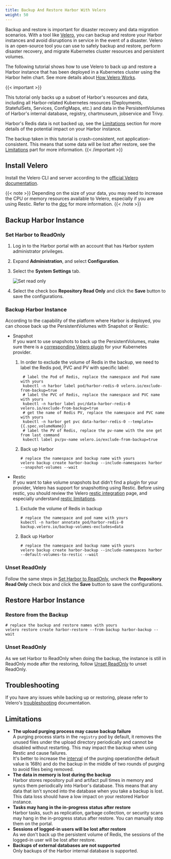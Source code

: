 ```yaml
---
title: Backup And Restore Harbor With Velero  
weight: 50
---
```


Backup and restore is important for disaster recovery and data migration scenarios. With a tool like [Velero](https://velero.io/), you can backup and restore your Harbor instances and avoid disruptions in service in the event of a disaster. Velero is an open-source tool you can use to safely backup and restore, perform disaster recovery, and migrate Kubernetes cluster resources and persistent volumes.

The following tutorial shows how to use Velero to back up and restore a Harbor instance that has been deployed in a Kubernetes cluster using the Harbor helm chart. See more details about [How Velero Works](https://velero.io/docs/v1.9/how-velero-works/).

{{< important >}}

This tutorial only backs up a subset of Harbor's resources and data, including all Harbor-related Kubernetes resources (Deployments, StatefulSets, Services, ConfigMaps, etc.) and data in the PersistentVolumes of Harbor's internal database, registry, chartmuseum, jobservice and Trivy.

Harbor's Redis data is not backed up, see the [Limitations](#limitations) section for more details of the potential impact on your Harbor instance.

The backup taken in this tutorial is crash-consistent, not application-consistent. This means that some data will be lost after restore, see the [Limitations](#limitations) part for more information.
{{< /important >}}

## Install Velero
Install the Velero CLI and server according to the [official Velero documentation](https://velero.io/docs/latest/basic-install/).

{{< note >}}
Depending on the size of your data, you may need to increase the CPU or memory resources available to Velero, especially if you are using Restic. Refer to the [doc](https://velero.io/docs/latest/customize-installation/#customize-resource-requests-and-limits) for more information.
{{< /note >}}

## Backup Harbor Instance
### Set Harbor to ReadOnly
1. Log in to the Harbor portal with an account that has Harbor system administrator privileges.
1. Expand **Administration**, and select **Configuration**.
1. Select the **System Settings** tab.

   ![Set read only](../../img/set-read-only.png)

1. Select the check box **Repository Read Only** and click the **Save** button to save the configurations.

### Backup Harbor Instance
According to the capability of the platform where Harbor is deployed, you can choose back up the PersistentVolumes with Snapshot or Restic:
* Snapshot  
  If you want to use snapshots to back up the PersistentVolumes, make sure there is a [corresponding Velero plugin](https://velero.io/docs/v1.9/supported-providers/) for your Kubernetes provider.
  1. In order to exclude the volume of Redis in the backup, we need to label the Redis pod, PVC and PV with specific label:
     ```shell
      # label the Pod of Redis, replace the namespace and Pod name with yours
      kubectl -n harbor label pod/harbor-redis-0 velero.io/exclude-from-backup=true
      # label the PVC of Redis, replace the namespace and PVC name with yours
      kubectl -n harbor label pvc/data-harbor-redis-0 velero.io/exclude-from-backup=true
      # get the name of Redis PV, replace the namespace and PVC name with yours
      kubectl -n harbor get pvc data-harbor-redis-0 --template={{.spec.volumeName}}
      # label the PV of Redis, replace the pv-name with the one get from last command
      kubectl label pv/pv-name velero.io/exclude-from-backup=true
     ```
  1. Back up Harbor
      ```shell
      # replace the namespace and backup name with yours
      velero backup create harbor-backup --include-namespaces harbor --snapshot-volumes --wait
      ```

* Restic  
  If you want to take volume snapshots but didn’t find a plugin for your provider, Velero has support for snapshotting using Restic. Before using restic, you should review the Velero [restic integration](https://velero.io/docs/latest/restic/) page, and especially understand [restic limitations](https://velero.io/docs/latest/restic/#limitations).
  1. Exclude the volume of Redis in backup
      ```shell
      # replace the namespace and pod name with yours
      kubectl -n harbor annotate pod/harbor-redis-0 backup.velero.io/backup-volumes-excludes=data
      ```
  1. Back up Harbor
      ```shell
      # replace the namespace and backup name with yours
      velero backup create harbor-backup --include-namespaces harbor --default-volumes-to-restic --wait
      ```

### Unset ReadOnly
Follow the same steps in [Set Harbor to ReadOnly](#set-harbor-to-readonly), uncheck the **Repository Read Only** check box and click the **Save** button to save the configurations.

## Restore Harbor Instance
### Restore from the Backup
```shell
# replace the backup and restore names with yours
velero restore create harbor-restore --from-backup harbor-backup --wait
```

### Unset ReadOnly
As we set Harbor to ReadOnly when doing the backup, the instance is still in ReadOnly mode after the restoring, follow [Unset ReadOnly](#unset-readonly) to unset ReadOnly.


## Troubleshooting
If you have any issues while backing up or restoring, please refer to Velero's [troubleshooting](https://velero.io/docs/latest/troubleshooting/) documentation.

## Limitations
* **The upload purging process may cause backup failure**  
  A purging process starts in the `registry` pod by default, it removes the unused files under the upload directory periodically and cannot be disabled without restarting. This may impact the backup when using Restic and cause failures.  
  It's better to increase the [interval](https://github.com/goharbor/harbor-helm/blob/v1.9.2/values.yaml#L581) of the purging operation(the default value is 168h) and do the backup in the middle of two rounds of purging to avoid files being removed.
* **The data in memory is lost during the backup**  
  Harbor stores repository pull and artifact pull times in memory and syncs them periodically into Harbor's database. This means that any data that isn't synced into the database when you take a backup is lost. This data loss should have a low impact on your restored Harbor instance.
* **Tasks may hang in the in-progress status after restore**  
  Harbor tasks, such as replication, garbage collection, or security scans may hang in the in-progress status after restore. You can manually stop them on the portal.
* **Sessions of logged-in users will be lost after restore**  
  As we don't back up the persistent volume of Redis, the sessions of the logged-in user will be lost after restore.
* **Backups of external databases are not supported**  
Only backups of the Harbor internal database is supported.
